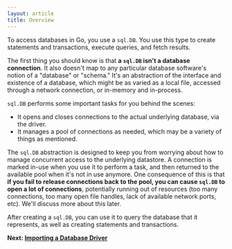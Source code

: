 ```yaml
---
layout: article
title: Overview
---
```


To access databases in Go, you use a `sql.DB`. You use this type to create
statements and transactions, execute queries, and fetch results.

The first thing you should know is that **a `sql.DB` isn't a database
connection**. It also doesn't map to any particular database software's notion
of a "database" or "schema." It's an abstraction of the interface and existence
of a database, which might be as varied as a local file, accessed through a network
connection, or in-memory and in-process.

`sql.DB` performs some important tasks for you behind the scenes:

* It opens and closes connections to the actual underlying database, via the driver.
* It manages a pool of connections as needed, which may be a variety of things as mentioned.

The `sql.DB` abstraction is designed to keep you from worrying about how to
manage concurrent access to the underlying datastore.  A connection is marked
in-use when you use it to perform a task, and then returned to the available
pool when it's not in use anymore. One consequence of this is that **if you fail
to release connections back to the pool, you can cause `sql.DB` to open a lot of
connections**, potentially running out of resources (too many connections, too
many open file handles, lack of available network ports, etc). We'll discuss
more about this later.

After creating a `sql.DB`, you can use it to query the database that it
represents, as well as creating statements and transactions.

**Next: [Importing a Database Driver](importing.html)**
